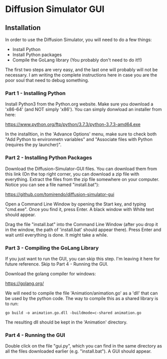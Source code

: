 # Diffusion Simulator GUI

## Installation

In order to use the Diffusion Simulator, you will need to do a few things:

- Install Python 
- Install Python packages
- Compile the GoLang library (You probably don't need to do it!!)

The first two steps are very easy, and the last one will probably will not be necessary. I am writing the complete instructions here in case you are the poor soul that need to debug something.

### Part 1 - Installing Python

Install Python3 from the Python.org website. Make sure you download a 'x86-64' (and NOT simply 'x86'). You can simply donwload an installer from here:

https://www.python.org/ftp/python/3.7.3/python-3.7.3-amd64.exe

In the installtion, in the 'Advance Options' menu, make sure to check both "Add Python to environmetn variables" and "Associate files with Python (requires the py launcher)".

### Part 2 - Installing Python Packages

Download the Diffusion-Simulator-GUI files. You can download them from this link (On the top right corner, you can download a zip file with everything. Extract the files from the zip file somewhere on your computer. Notice you can see a file named "install.bat"):

https://github.com/tomirendo/diffusion-simulator-gui

Open a Command Line Window by opening the Start key, and typing "cmd.exe". Once you find it, press Enter. A black window with White text should appear.

 Drag the file "install.bat" into the Command Line Window (after you drop it in the window, the path of 'install.bat' should appear there). Press Enter and wait until everything is done. It might take a while.

### Part 3 - Compiling the GoLang Library

If you just want to run the GUI, you can skip this step. I'm leaving it here for future reference. Skip to Part 4 - Running the GUI.

Download the golang compiler for windows:

https://golang.org/

We will need to compile the file 'Animation/animation.go' as a 'dll' that can be used by the python code. The way to compile this as a shared library is to run:

	go build -o animation.go.dll -buildmode=c-shared animation.go

The resulting dll should be kept in the 'Animation' directory.

### Part 4 - Running the GUI

Double click on the file "gui.py", which you can find in the same directory as all the files downloaded earlier (e.g. "install.bat"). A GUI should appear.


